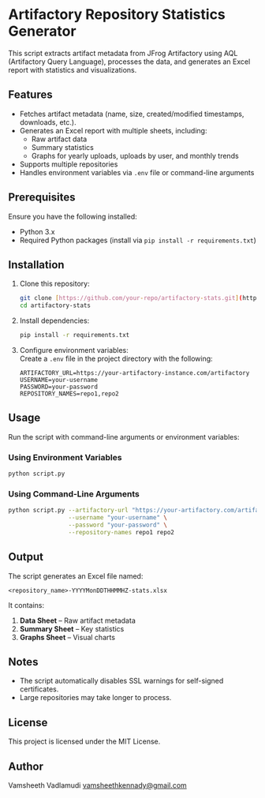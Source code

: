 # Artifactory Repository Statistics Generator  

This script extracts artifact metadata from JFrog Artifactory using AQL (Artifactory Query Language), processes the data, and generates an Excel report with statistics and visualizations.  

## Features  
- Fetches artifact metadata (name, size, created/modified timestamps, downloads, etc.).  
- Generates an Excel report with multiple sheets, including:  
  - Raw artifact data  
  - Summary statistics  
  - Graphs for yearly uploads, uploads by user, and monthly trends  
- Supports multiple repositories  
- Handles environment variables via `.env` file or command-line arguments  

## Prerequisites  
Ensure you have the following installed:  
- Python 3.x  
- Required Python packages (install via `pip install -r requirements.txt`)  

## Installation  
1. Clone this repository:  
   ```sh
   git clone [https://github.com/your-repo/artifactory-stats.git](https://github.com/Vamsheeth/Artifactory-Repository-Stats-Summary) artifactory-stats
   cd artifactory-stats
   ```  
2. Install dependencies:  
   ```sh
   pip install -r requirements.txt
   ```  
3. Configure environment variables:  
   Create a `.env` file in the project directory with the following:  
   ```env
   ARTIFACTORY_URL=https://your-artifactory-instance.com/artifactory
   USERNAME=your-username
   PASSWORD=your-password
   REPOSITORY_NAMES=repo1,repo2
   ```  

## Usage  

Run the script with command-line arguments or environment variables:  

### Using Environment Variables  
```sh
python script.py
```  

### Using Command-Line Arguments  
```sh
python script.py --artifactory-url "https://your-artifactory.com/artifactory" \
                 --username "your-username" \
                 --password "your-password" \
                 --repository-names repo1 repo2
```  

## Output  
The script generates an Excel file named:  
```
<repository_name>-YYYYMonDDTHHMMHZ-stats.xlsx
```  
It contains:  
1. **Data Sheet** – Raw artifact metadata  
2. **Summary Sheet** – Key statistics  
3. **Graphs Sheet** – Visual charts  

## Notes  
- The script automatically disables SSL warnings for self-signed certificates.  
- Large repositories may take longer to process.  

## License  
This project is licensed under the MIT License.  

## Author  
Vamsheeth Vadlamudi
vamsheethkennady@gmail.com
